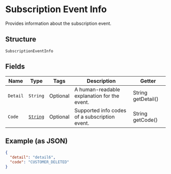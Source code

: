 
# Subscription Event Info

Provides information about the subscription event.

## Structure

`SubscriptionEventInfo`

## Fields

| Name | Type | Tags | Description | Getter |
|  --- | --- | --- | --- | --- |
| `Detail` | `String` | Optional | A human-readable explanation for the event. | String getDetail() |
| `Code` | [`String`](../../doc/models/subscription-event-info-code.md) | Optional | Supported info codes of a subscription event. | String getCode() |

## Example (as JSON)

```json
{
  "detail": "detail6",
  "code": "CUSTOMER_DELETED"
}
```

